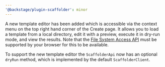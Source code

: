 ```yaml
---
'@backstage/plugin-scaffolder': minor
---
```


A new template editor has been added which is accessible via the context menu on the top right hand corner of the Create page. It allows you to load a template from a local directory, edit it with a preview, execute it in dry-run mode, and view the results. Note that the [File System Access API](https://developer.mozilla.org/en-US/docs/Web/API/File_System_Access_API) must be supported by your browser for this to be available.

To support the new template editor the `ScaffolderApi` now has an optional `dryRun` method, which is implemented by the default `ScaffolderClient`.
